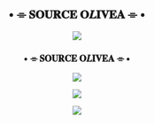 <h2 align="center">
 • ⌯ 𝐒𝐎𝐔𝐑𝐂𝐄 𝐎𝑳𝐈𝐕𝐄𝐀 ⌯ •
</h2>

<p align="center">
  <img src="https://te.legra.ph/file/37d163a2f75e0d3b403d6.jpg">
</p>

<h3 align="center">
     • ⌯ 𝐒𝐎𝐔𝐑𝐂𝐄 𝐎𝑳𝐈𝐕𝐄𝐀 ⌯ •
</h3>

<p align="center">
<a href="https://telegram.me/ZzZzZl1l"><img src="https://img.shields.io/badge/-DEV%20SuoRce-blue.svg?style=for-the-badge&logo=Telegram"></a>
</p>

<p align="center">
<a href="https://telegram.me/SOURCEOliVEA"><img src="https://img.shields.io/badge/-Support%20Group-blue.svg?style=for-the-badge&logo=Telegram"></a>
</p>

<p align="center">
<a href="https://telegram.me/miika3"><img src="https://img.shields.io/badge/-Support%20Channel-blue.svg?style=for-the-badge&logo=Telegram"></a>
</p
